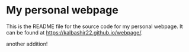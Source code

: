 # My personal webpage

This is the README file for the source code for my personal webpage. It can be found at <https://kalbashir22.github.io/webpage/>. 

another addition!
